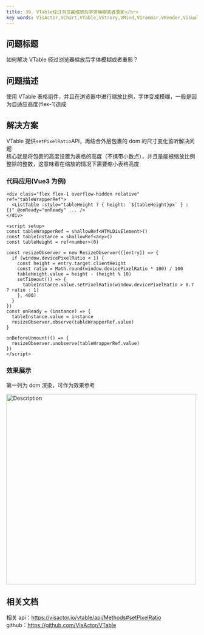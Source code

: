 ```yaml
---
title: 39. VTable经过浏览器缩放后字体模糊或者重影</br>
key words: VisActor,VChart,VTable,VStrory,VMind,VGrammar,VRender,Visualization,Chart,Data,Table,Graph,Gis,LLM
---
```


## 问题标题

如何解决 VTable 经过浏览器缩放后字体模糊或者重影？</br>

## 问题描述

使用 VTable 表格组件，并且在浏览器中进行缩放比例，字体变成模糊，一般是因为自适应高度(flex-1)造成</br>

## 解决方案

VTable 提供`setPixelRatio`API，再结合外层包裹的 dom 的尺寸变化监听解决问题</br>
核心就是将包裹的高度设置为表格的高度（不携带小数点），并且是能被缩放比例整除的整数，这意味着在缩放的情况下需要缩小表格高度</br>

### 代码应用(Vue3 为例)

```
<div class="flex flex-1 overflow-hidden relative" ref="tableWrapperRef">
  <ListTable :style="tableHeight ? { height: `${tableHeight}px` } : {}" @onReady="onReady" ... />
</div>

<script setup>
const tableWrapperRef = shallowRef<HTMLDivElement>()
const tableInstance = shallowRef<any>()
const tableHeight = ref<number>(0)

const resizeObserver = new ResizeObserver(([entry]) => {
  if (window.devicePixelRatio < 1) {
    const height = entry.target.clientHeight
    const ratio = Math.round(window.devicePixelRatio * 100) / 100
    tableHeight.value = height - (height % 10)
    setTimeout(() => {
      tableInstance.value.setPixelRatio(window.devicePixelRatio > 0.7 ? ratio : 1)
    }, 400)
  }
})
const onReady = (instance) => {
  tableInstance.value = instance
  resizeObserver.observe(tableWrapperRef.value)
}

onBeforeUnmount(() => {
  resizeObserver.unobserve(tableWrapperRef.value)
})
</script>
```

### 效果展示

第一列为 dom 渲染，可作为效果参考</br>

<img src="/vtable/faq/61-1.gif" alt="Description" height="500">

## 相关文档

相关 api：https://visactor.io/vtable/api/Methods#setPixelRatio</br>
github：https://github.com/VisActor/VTable</br>

